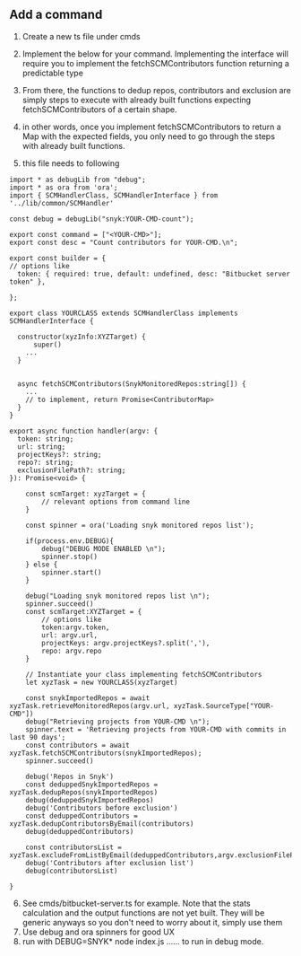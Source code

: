 ## Add a command

1. Create a new ts file under cmds
2. Implement the below for your command. Implementing the interface will require you to implement the fetchSCMContributors function returning a predictable type
3. From there, the functions to dedup repos, contributors and exclusion are simply steps to execute with already built functions expecting fetchSCMContributors of a certain shape.
4. in other words, once you implement fetchSCMContributors to return a Map with the expected fields, you only need to go through the steps with already built functions.

5. this file needs to following

```
import * as debugLib from "debug";
import * as ora from 'ora';
import { SCMHandlerClass, SCMHandlerInterface } from '../lib/common/SCMHandler'

const debug = debugLib("snyk:YOUR-CMD-count");

export const command = ["<YOUR-CMD>"];
export const desc = "Count contributors for YOUR-CMD.\n";

export const builder = {
// options like
  token: { required: true, default: undefined, desc: "Bitbucket server token" },

};

export class YOURCLASS extends SCMHandlerClass implements SCMHandlerInterface {
  
  constructor(xyzInfo:XYZTarget) {
      super()
    ...
  }

  
  async fetchSCMContributors(SnykMonitoredRepos:string[]) {
    ...
    // to implement, return Promise<ContributorMap>
  }
}

export async function handler(argv: {
  token: string;
  url: string;
  projectKeys?: string;
  repo?: string;
  exclusionFilePath?: string;
}): Promise<void> {

    const scmTarget: xyzTarget = {
        // relevant options from command line
    }

    const spinner = ora('Loading snyk monitored repos list');
    
    if(process.env.DEBUG){
        debug("DEBUG MODE ENABLED \n");    
        spinner.stop()
    } else {
        spinner.start()
    }

    debug("Loading snyk monitored repos list \n");
    spinner.succeed()
    const scmTarget:XYZTarget = {
        // options like
        token:argv.token,
        url: argv.url,
        projectKeys: argv.projectKeys?.split(','),
        repo: argv.repo
    }

    // Instantiate your class implementing fetchSCMContributors
    let xyzTask = new YOURCLASS(xyzTarget)

    const snykImportedRepos = await xyzTask.retrieveMonitoredRepos(argv.url, xyzTask.SourceType["YOUR-CMD"])
    debug("Retrieving projects from YOUR-CMD \n");
    spinner.text = 'Retrieving projects from YOUR-CMD with commits in last 90 days';
    const contributors = await xyzTask.fetchSCMContributors(snykImportedRepos);
    spinner.succeed()

    debug('Repos in Snyk')
    const deduppedSnykImportedRepos = xyzTask.dedupRepos(snykImportedRepos)
    debug(deduppedSnykImportedRepos)
    debug('Contributors before exclusion')
    const deduppedContributors = xyzTask.dedupContributorsByEmail(contributors)
    debug(deduppedContributors)

    const contributorsList = xyzTask.excludeFromListByEmail(deduppedContributors,argv.exclusionFilePath)
    debug('Contributors after exclusion list')
    debug(contributorsList)

}
```
6. See cmds/bitbucket-server.ts for example. Note that the stats calculation and the output functions are not yet built. They will be generic anyways so you don't need to worry about it, simply use them
7. Use debug and ora spinners for good UX
8. run with DEBUG=SNYK* node index.js ...... to run in debug mode.
